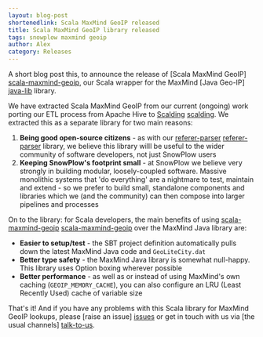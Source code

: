 ```yaml
---
layout: blog-post
shortenedlink: Scala MaxMind GeoIP released
title: Scala MaxMind GeoIP library released
tags: snowplow maxmind geoip
author: Alex
category: Releases
---
```


A short blog post this, to announce the release of [Scala MaxMind GeoIP] [scala-maxmind-geoip], our Scala wrapper for the MaxMind [Java Geo-IP] [java-lib] library.

We have extracted Scala MaxMind GeoIP from our current (ongoing) work porting our ETL process from Apache Hive to [Scalding] [scalding]. We extracted this as a separate library for two main reasons:

1. **Being good open-source citizens** - as with our [referer-parser] [referer-parser] library, we believe this library willl be useful to the wider community of software developers, not just SnowPlow users
2. **Keeping SnowPlow's footprint small** - at SnowPlow we believe very strongly in building modular, loosely-coupled software. Massive monolithic systems that 'do everything' are a nightmare to test, maintain and extend - so we prefer to build small, standalone components and libraries which we (and the community) can then compose into larger pipelines and processes

On to the library: for Scala developers, the main benefits of using [scala-maxmind-geoip] [scala-maxmind-geoip] over the MaxMind Java library are:

* **Easier to setup/test** - the SBT project definition automatically pulls down the latest MaxMind Java code and `GeoLiteCity.dat`
* **Better type safety** - the MaxMind Java library is somewhat null-happy. This library uses Option boxing wherever possible
* **Better performance** - as well as or instead of using MaxMind's own caching (`GEOIP_MEMORY_CACHE`), you can also configure an LRU (Least Recently Used) cache of variable size

That's it! And if you have any problems with this Scala library for MaxMind GeoIP lookups, please [raise an issue] [issues] or get in touch with us via [the usual channels] [talk-to-us].

[scala-maxmind-geoip]: https://github.com/snowplow/scala-maxmind-geoip
[referer-parser]: https://github.com/snowplow/referer-parser
[java-lib]: http://www.maxmind.com/download/geoip/api/java/
[scalding]: https://github.com/twitter/scalding

[issues]: https://github.com/snowplow/snowplow/issues
[talk-to-us]: https://github.com/snowplow/snowplow/wiki/Talk-to-us